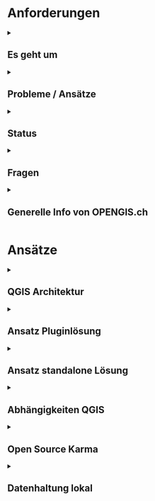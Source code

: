 # Anforderungen

<details>
<summary>

## Es geht um

</summary>

- Visualisierung / Bearbeitung
- Validierung
- Datenaustausch
- Kommunikation mit Messgerät
- Druck + Karte (Atlas Export)

</details>

<details>
<summary>

## Probleme / Ansätze

</summary>

- Man möchte sich nicht abhängig machen vom Monopolisten VertiGIS und ESRI steckt drin.
  
  GIS Dienstleister haben Anbieter nicht im Vertrag.
  
  Kaufweg steht nicht zur Debatte.
- QGIS wie es ist, ist zu mächtig
- Mit Plugin alles verstecken (möchte man eigentlich nicht)...
- ... vs. QGIS Komponenten mit eigener Oberfläche
- Abhängigkeit wenn man QGIS Komponenten nutzt / Vorgehen mit QGIS Versionen

</details>

<details>
<summary>

## Status

</summary>

- LDBV hat Prototypmässig Plugins entwickelt für QGIS ➝ bisschen Erfahrung gesammeln
- LDBV Python und Qt Entwicklung und Prototyp gebaut um Daten zu sammeln - wenn man so ein Weg geht muss man alles nochmals entwickeln.
- Gibt es nicht Dinge, die man aus QGIS rausnehmen kann (zBs. den Canvas)?

</details>

<details>
<summary>

## Fragen

</summary>

- Gerne hätte man einen Einblick welche Komponenten von QGIS verwendbar sind?
  - Interne Architektur auschecken
  - Was ist verwendbar
- Python vs. C++
- Gibt es vergleichbare Projekte?
- Primitive Datei / Datenhaltung - was wird empfohlen
- Ist das ganze überhaupt mit QGIS umsetzbar

</details>

<details>
<summary>

## Generelle Info von OPENGIS.ch

</summary>

- Kreisbögen werden nur beschränkt von QGIS / GEOS unterstützt
  - GEOS ist mal ein Step geschafft (dass es Kreisbögen "kennt")
  - Für Kreisbögen in GEOS wirklich zu unterstützen, bräuchte man 125k - ist also ein grösseres Ding.
  - Crowdfunding aber am Laufen.
- Lösung für die AV basierend auf QGIS (in der Schweiz) als Gesamtprojekt
  - Im Zusammenhang mit Kreisbögen, aber auch generell sollte ein Toolset für Amtliche Vermessung gebaut werden.
  - ZBs. für Geometer der Romandie: Dort wollen sie zBs. ein Treppengenerator / Polarprojektion und anders. Sind diese Andforderungen ähnlich?
  - Wär natürlich schade, wenn in QGIS Sachen gebaut werden, die dann KaTer 2 nicht nutzen kann
- KART zum Austausch der Daten
- QFieldCloud zum Austausch der Daten

</details>

# Ansätze

<details>
<summary>

## QGIS Architektur

</summary>

### Aufbau

- core (Canvas, Legende, Symbole, Models und Items, Providers, Geometrieklassen, QgsApplication (!=QgisApp, was die Objektindentifikation der App ist)
- gui (Formulare, Widgets, Fields, Properties-Dialog aber auch Maptools, QgsInterface) - quasi einzelne Komponenten und auch virtuelle Klassen
- app (die App, das Desktop Programm, die Menus, QgsAppInterface) iface (QgsInterface enthält virtelle classes, werden abgeleitet in QgsAppInterface. zBs. addToolBar kommuniziert dann mit QgsAppInterface in - den Plugins. Aber man könnte QgsInterface natürlich auch ableiten)
- analysis
- server
- 3d

### Library
#### Verfügbar
- core - The CORE library contains all basic GIS functionality
- gui - The GUI library is build on top of the CORE library and adds reusable GUI widgets
- analysis - The ANALYSIS library is built on top of CORE library and provides high level tools for carrying out spatial analysis on vector and raster data
- server - The SERVER library is built on top of the CORE library and adds map server components to QGIS
- 3D - The 3D library is build on top of the CORE library and Qt 3D framework

<https://api.qgis.org/api/index.html>
<https://api.qgis.org/api/3.34/>

#### Nicht Verfügbar
- app - die QGIS Desktop Applikation

> Was ins gui und was in die app kommt ist jeweils Ermessenssache.

</details>

<details>
<summary>

## Ansatz Pluginlösung

</summary>

### QGIS Abspecken

#### Panels und Toolbars zu verstecken

![](image.png)

#### Möglichkeiten mit Interface Customization

![alt text](image-1.png)

![alt text](image-2.png)

![alt text](image-3.png)

### Deployen mit QGIS Deployement Toolbelt

Möglich mit <https://guts.github.io/qgis-deployment-cli/index.html>

Siehe: https://www.youtube.com/embed/DgdfAf1GRa0

### Was ist mit Plugins möglich / nicht möglich

- Tools / Formulare / Buttons, die Prozesse ansteuern
- Rechtsklick bleibt Rechtsklick / QGIS App bleibt halt QGIS App
- Ableiten bestehender Objekte nicht immer möglich
- Was waren ihre Limiten, dass sie davon abgekommen sind?

</details>

<details>
<summary>

## Ansatz standalone Lösung

</summary>

> Qt ist das Frameworks - da kombiniert man besser nicht Tk und Qt

### C++

- alles Nutzbar aus core / gui / analyzes / etc.
- Beispiele sind zBs. KADAS
  - [KADAS](https://www.swisstopo.admin.ch/de/kartendarstellungssystem-der-armee)

### Python

- In der Python API ist grundsätzlich ziemlich alles was interessant ist exposed
  - Beispiele;
    - Einfaches Demo Ding https://github.com/whatnick/demo_qgis_app?tab=readme-ov-file
- hat noch zBs. processing - wird aber mehr als Console Tool verwendet um processing Algorithmen im Core anzusteuern https://training.gismentors.eu/qgis-plugins/python/processing.html

### QGIS Quick

- Ansteuerung mit QML
- Auf Mobile Apps ausgerichtet
- Relativ Limitiert
- Beispiele sind zBs. QField

</details>

<details>
<summary>

## Abhängigkeiten QGIS

</summary>

- Wechsel auf Qt 6
- Wechsel auf QGIS 4
- Wenn noch nichts produktiv geht vor 2026, dann lieber mit Qt 6 version arbeiten (dann ist man save nächste 7 Jahre diesbezüglich)...
- ... und keine deprecated Sachen nutzen...
- Dann ist man aber flexibel

</details>

<details>
<summary>

## Open Source Karma

</summary>

- natürlich cool wenn man QGIS nutzt...
- ... und noch cooler wenn man QGIS weiterbringt damit (auch an QGIS Entwicklungen macht/finanziert)
</details>

<details>
<summary>

## Datenhaltung lokal

</summary>

- Vermutlich GeoPackage vorstellen - ist einfach das Naheliegenste - wie der Austausch sein soll dann die Frage. Natürlich kann man GeoPackages nicht vergleichen etc... ...ausser mit Kart... ...oder QFieldCloud...

</details>
